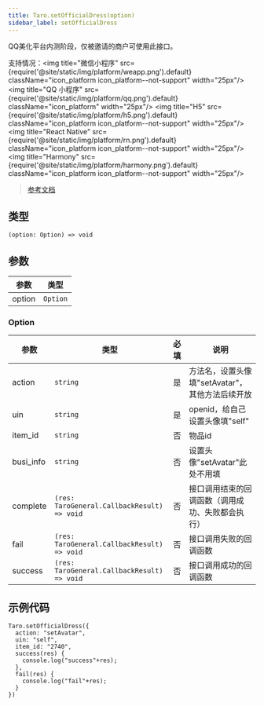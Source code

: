 ```yaml
---
title: Taro.setOfficialDress(option)
sidebar_label: setOfficialDress
---
```


QQ美化平台内测阶段，仅被邀请的商户可使用此接口。

支持情况：<img title="微信小程序" src={require('@site/static/img/platform/weapp.png').default} className="icon_platform icon_platform--not-support" width="25px"/> <img title="QQ 小程序" src={require('@site/static/img/platform/qq.png').default} className="icon_platform" width="25px"/> <img title="H5" src={require('@site/static/img/platform/h5.png').default} className="icon_platform icon_platform--not-support" width="25px"/> <img title="React Native" src={require('@site/static/img/platform/rn.png').default} className="icon_platform icon_platform--not-support" width="25px"/> <img title="Harmony" src={require('@site/static/img/platform/harmony.png').default} className="icon_platform icon_platform--not-support" width="25px"/>

> [参考文档](https://q.qq.com/wiki/develop/miniprogram/API/open_port/personalize.html#qq-setofficialdress)

## 类型

```tsx
(option: Option) => void
```

## 参数

| 参数 | 类型 |
| --- | --- |
| option | `Option` |

### Option

| 参数 | 类型 | 必填 | 说明 |
| --- | --- | :---: | --- |
| action | `string` | 是 | 方法名，设置头像填"setAvatar"，其他方法后续开放 |
| uin | `string` | 是 | openid，给自己设置头像填"self" |
| item_id | `string` | 否 | 物品id |
| busi_info | `string` | 否 | 设置头像"setAvatar"此处不用填 |
| complete | `(res: TaroGeneral.CallbackResult) => void` | 否 | 接口调用结束的回调函数（调用成功、失败都会执行） |
| fail | `(res: TaroGeneral.CallbackResult) => void` | 否 | 接口调用失败的回调函数 |
| success | `(res: TaroGeneral.CallbackResult) => void` | 否 | 接口调用成功的回调函数 |

## 示例代码

```tsx
Taro.setOfficialDress({
  action: "setAvatar",
  uin: "self",
  item_id: "2740",
  success(res) {
    console.log("success"+res);
  },
  fail(res) {
    console.log("fail"+res);
  }
})
```

